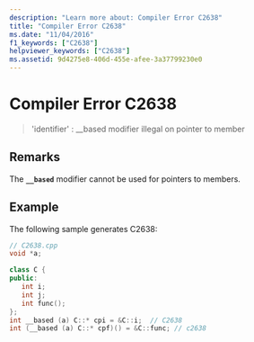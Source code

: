 ```yaml
---
description: "Learn more about: Compiler Error C2638"
title: "Compiler Error C2638"
ms.date: "11/04/2016"
f1_keywords: ["C2638"]
helpviewer_keywords: ["C2638"]
ms.assetid: 9d4275e8-406d-455e-afee-3a37799230e0
---
```

# Compiler Error C2638

> 'identifier' : __based modifier illegal on pointer to member

## Remarks

The **`__based`** modifier cannot be used for pointers to members.

## Example

The following sample generates C2638:

```cpp
// C2638.cpp
void *a;

class C {
public:
   int i;
   int j;
   int func();
};
int __based (a) C::* cpi = &C::i;  // C2638
int (__based (a) C::* cpf)() = &C::func; // c2638
```
